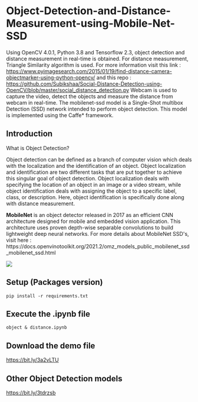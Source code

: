 # Object-Detection-and-Distance-Measurement-using-Mobile-Net-SSD
Using OpenCV 4.0.1, Python 3.8 and Tensorflow 2.3, object detection and distance measurement in real-time is obtained.
For distance measurement, Triangle Similarity algorithm is used. For more information visit this link : 
https://www.pyimagesearch.com/2015/01/19/find-distance-camera-objectmarker-using-python-opencv/ 
and this repo : https://github.com/Subikshaa/Social-Distance-Detection-using-OpenCV/blob/master/social_distance_detection.py
Webcam is used to capture the video, detect the objects and measure the distance from webcam in real-time.
The mobilenet-ssd model is a Single-Shot multibox Detection (SSD) network intended to perform object detection. This model is implemented using the Caffe* framework. 

## Introduction

What is Object Detection? 
<p> Object detection can be defined as a branch of computer vision which deals with the localization and the identification of an object. Object localization and identification are two different tasks that are put together to achieve this singular goal of object detection. Object localization deals with specifying the location of an object in an image or a video stream, while object identification deals with assigning the object to a specific label, class, or description. Here, object identification is specifically done along with distance measurement. </p>
<p><b>MobileNet</b> is an object detector released in 2017 as an efficient CNN architecture designed for mobile and embedded vision application. This architecture uses proven depth-wise separable convolutions to build lightweight deep neural networks. For more details about MobileNet SSD's, visit here : https://docs.openvinotoolkit.org/2021.2/omz_models_public_mobilenet_ssd_mobilenet_ssd.html </p>


![](demo.gif)

## Setup (Packages version)
```
pip install -r requirements.txt
```
## Execute the .ipynb file
```
object & distance.ipynb
```

## Download the demo file
https://bit.ly/3a2vLTU

## Other Object Detection models

https://bit.ly/3tdrzsb


